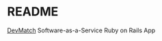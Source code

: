 # README

[DevMatch](https://sheltered-dawn-85317.herokuapp.com/) Software-as-a-Service Ruby on Rails App
